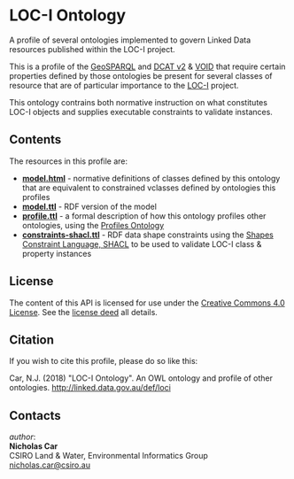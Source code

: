 # LOC-I Ontology
A profile of several ontologies implemented to govern Linked Data resources published within the LOC-I project.

This is a profile of the [GeoSPARQL](http://www.opengeospatial.org/standards/geosparql) and [DCAT v2](https://www.w3.org/TR/vocab-dcat-2/) & [VOID](http://www.w3.org/TR/void/) that require certain properties defined by those ontologies be present for several classes of resource that are of particular importance to the [LOC-I](https://confluence.csiro.au/display/DIPAAnalyticHubs/Location+Integration+Capability+Loc-I) project.

This ontology contrains both normative instruction on what constitutes LOC-I objects and supplies executable constraints to validate instances.


## Contents 
The resources in this profile are:
* **[model.html](model.html)** - normative definitions of classes defined by this ontology that are equivalent to constrained vclasses defined by ontologies this profiles
* **[model.ttl](model.ttl)** - RDF version of the model
* **[profile.ttl](profile.ttl)** - a formal description of how this ontology profiles other ontologies, using the [Profiles Ontology](https://w3c.github.io/dxwg/profilesont/)
* **[constraints-shacl.ttl](constraints-shacl.ttl)** - RDF data shape constraints using the [Shapes Constraint Language, SHACL](https://www.w3.org/TR/shacl/) to be used to validate LOC-I class & property instances


## License
The content of this API is licensed for use under the [Creative Commons 4.0 License](https://creativecommons.org/licenses/by/4.0/). See the [license deed](LICENSE) all details.


## Citation
If you wish to cite this profile, please do so like this:

Car, N.J. (2018) "LOC-I Ontology". An OWL ontology and profile of other ontologies. http://linked.data.gov.au/def/loci


## Contacts
*author*:  
**Nicholas Car**  
CSIRO Land & Water, Environmental Informatics Group  
<nicholas.car@csiro.au>
